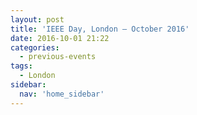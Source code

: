 ```yaml
---
layout: post
title: 'IEEE Day, London – October 2016'
date: 2016-10-01 21:22
categories:
  - previous-events
tags:
  - London
sidebar:
  nav: 'home_sidebar'
---
```

